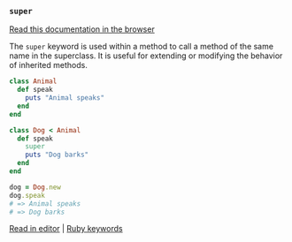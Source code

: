 ### `super`

[Read this documentation in the browser](https://github.com/Shopify/ruby-lsp/blob/main/static_docs/super.md)

The `super` keyword is used within a method to call a method of the same name in the superclass. It is useful for extending or modifying the behavior of inherited methods.

```ruby
class Animal
  def speak
    puts "Animal speaks"
  end
end

class Dog < Animal
  def speak
    super
    puts "Dog barks"
  end
end

dog = Dog.new
dog.speak
# => Animal speaks
# => Dog barks
```

[Read in editor](static_docs/super.md) | [Ruby keywords](https://docs.ruby-lang.org/en/3.3/keywords_rdoc.html)
